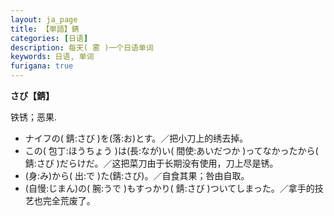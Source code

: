 ```yaml
---
layout: ja_page
title: 【単語】錆
categories: [日语]
description: 每天( 雾 )一个日语单词
keywords: 日语, 单词
furigana: true
---
```


**さび【錆】**

铁锈；恶果.
-	ナイフの( 錆:さび )を(落:お)とす。／把小刀上的绣去掉。
-	この( 包丁:ほうちょう )は(長:なが)い( 間使:あいだつか )ってなかったから( 錆:さび )だらけだ。／这把菜刀由于长期没有使用，刀上尽是锈。
-	(身:み)から( 出:で )た(錆:さび)。／自食其果；咎由自取。
-	(自慢:じまん)の( 腕:うで )もすっかり( 錆:さび )ついてしまった。／拿手的技艺也完全荒废了。
